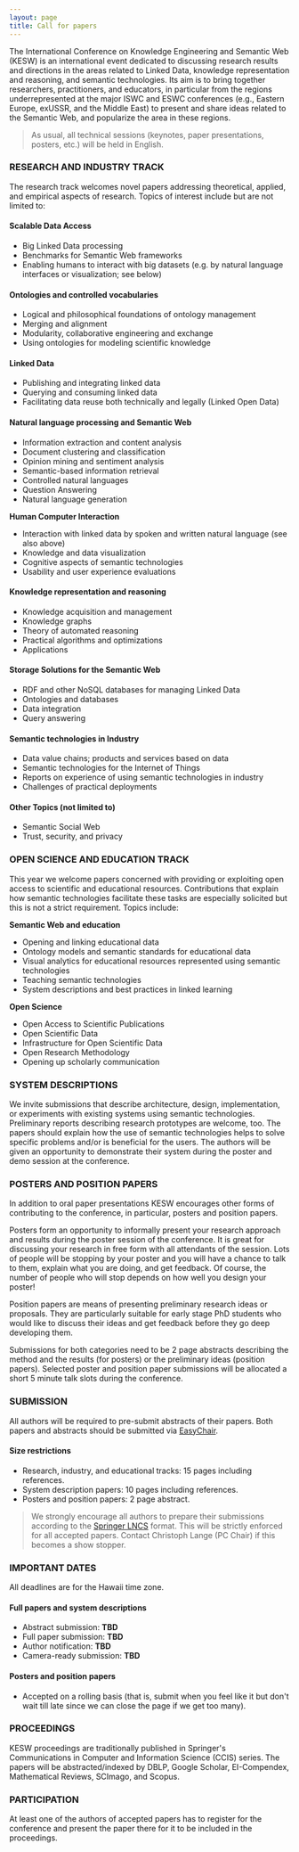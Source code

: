 ```yaml
---
layout: page
title: Call for papers
---
```


<p class="text-justify">The International Conference on Knowledge Engineering and Semantic Web (KESW) is an international event dedicated to discussing research results and directions in the areas related to Linked Data, knowledge representation and reasoning, and semantic technologies. Its aim is to bring together researchers, practitioners, and educators, in particular from the regions underrepresented at the major ISWC and ESWC conferences (e.g., Eastern Europe, ex­USSR, and the Middle East) to present and share ideas related to the Semantic Web, and popularize the area in these regions.</p>

<blockquote><p class="text-justify">As usual, all technical sessions (keynotes, paper presentations, posters, etc.) will be held in English.</p></blockquote>

### RESEARCH AND INDUSTRY TRACK

<p class="text-justify">The research track welcomes novel papers addressing theoretical, applied, and empirical aspects of research. Topics of interest include but are not limited to:</p>

#### Scalable Data Access

* Big Linked Data processing
* Benchmarks for Semantic Web frameworks
* Enabling humans to interact with big datasets (e.g. by natural language interfaces or visualization; see below)

#### Ontologies and controlled vocabularies

* Logical and philosophical foundations of ontology management
* Merging and alignment
* Modularity, collaborative engineering and exchange
* Using ontologies for modeling scientific knowledge

#### Linked Data

* Publishing and integrating linked data
* Querying and consuming linked data
* Facilitating data reuse both technically and legally (Linked Open Data)

#### Natural language processing and Semantic Web

* Information extraction and content analysis
* Document clustering and classification
* Opinion mining and sentiment analysis
* Semantic-based information retrieval
* Controlled natural languages
* Question Answering
* Natural language generation

**Human Computer Interaction**

* Interaction with linked data by spoken and written natural language (see also above)
* Knowledge and data visualization
* Cognitive aspects of semantic technologies
* Usability and user experience evaluations

#### Knowledge representation and reasoning

* Knowledge acquisition and management
* Knowledge graphs
* Theory of automated reasoning
* Practical algorithms and optimizations
* Applications

#### Storage Solutions for the Semantic Web

* RDF and other NoSQL databases for managing Linked Data
* Ontologies and databases
* Data integration
* Query answering

#### Semantic technologies in Industry

* Data value chains; products and services based on data
* Semantic technologies for the Internet of Things
* Reports on experience of using semantic technologies in industry
* Challenges of practical deployments

#### Other Topics (not limited to)

* Semantic Social Web
* Trust, security, and privacy

### OPEN SCIENCE AND EDUCATION TRACK

<p class="text-justify">This year we welcome papers concerned with providing or exploiting open access to scientific and educational resources. Contributions that explain how semantic technologies facilitate these tasks are especially solicited but this is not a strict requirement. Topics include:</p>

**Semantic Web and education**

* Opening and linking educational data
* Ontology models and semantic standards for educational data
* Visual analytics for educational resources represented using semantic technologies
* Teaching semantic technologies
* System descriptions and best practices in linked learning

**Open Science**

* Open Access to Scientific Publications
* Open Scientific Data
* Infrastructure for Open Scientific Data
* Open Research Methodology
* Opening up scholarly communication

### SYSTEM DESCRIPTIONS

<p class="text-justify">We invite submissions that describe architecture, design, implementation, or experiments with existing systems using semantic technologies. Preliminary reports describing research prototypes are welcome, too. The papers should explain how the use of semantic technologies helps to solve specific problems and/or is beneficial for the users. The authors will be given an opportunity to demonstrate their system during the poster and demo session at the conference.</p>

### POSTERS AND POSITION PAPERS

<p class="text-justify">In addition to oral paper presentations KESW encourages other forms of contributing to the conference, in particular, posters and position papers.</p>

<p class="text-justify">Posters form an opportunity to informally present your research approach and results during the poster session of the conference. It is great for discussing your research in free form with all attendants of the session. Lots of people will be stopping by your poster and you will have a chance to talk to them, explain what you are doing, and get feedback. Of course, the number of people who will stop depends on how well you design your poster!</p>

<p class="text-justify">Position papers are means of presenting preliminary research ideas or proposals. They are particularly suitable for early stage PhD students who would like to discuss their ideas and get feedback before they go deep developing them.</p>

<p class="text-justify">Submissions for both categories need to be 2 page abstracts describing the method and the results (for posters) or the preliminary ideas (position papers). Selected poster and position paper submissions will be allocated a short 5 minute talk slots during the conference.</p>

### SUBMISSION

<p class="text-justify">All authors will be required to pre-submit abstracts of their papers. Both papers and abstracts should be submitted via <a href="https://easychair.org/conferences/?conf=kesw2017">EasyChair</a>.</p>

#### Size restrictions

* Research, industry, and educational tracks: 15 pages including references.
* System description papers: 10 pages including references.
* Posters and position papers: 2 page abstract.

<blockquote><p class="text-justify">We strongly encourage all authors to prepare their submissions according to the <a href="http://www.springer.com/computer/lncs/lncs+authors?SGWID=0-40209-0-0-0">Springer LNCS</a> format. This will be strictly enforced for all accepted papers. Contact Christoph Lange (PC Chair) if this becomes a show stopper.</p></blockquote>

### IMPORTANT DATES

All deadlines are for the Hawaii time zone.

#### Full papers and system descriptions

* Abstract submission: **TBD**
* Full paper submission: **TBD**
* Author notification: **TBD**
* Camera-ready submission: **TBD**

#### Posters and position papers

* Accepted on a rolling basis (that is, submit when you feel like it but don't wait till late since we can close the page if we get too many).

### PROCEEDINGS

<p class="text-justify">KESW proceedings are traditionally published in Springer's Communications in Computer and Information Science (CCIS) series. The papers will be abstracted/indexed by DBLP, Google Scholar, EI-Compendex, Mathematical Reviews, SCImago, and Scopus.</p>

### PARTICIPATION

<p class="text-justify">At least one of the authors of accepted papers has to register for the conference and present the paper there for it to be included in the proceedings.</p>
